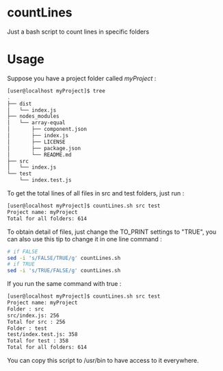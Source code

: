 # countLines
Just a bash script to count lines in specific folders

# Usage

Suppose you have a project folder called _myProject_ : 
```bash
[user@localhost myProject]$ tree
.
├── dist
│   └── index.js
├── nodes_modules
│   └── array-equal
│       ├── component.json
│       ├── index.js
│       ├── LICENSE
│       ├── package.json
│       └── README.md
├── src
│   └── index.js
└── test
    └── index.test.js

```
To get the total lines of all files in src and test folders, just run : 
```bash
[user@localhost myProject]$ countLines.sh src test
Project name: myProject
Total for all folders: 614

```

To obtain detail of files, just change the TO_PRINT settings to "TRUE",
you can also use this tip to change it in one line command : 
```bash
# if FALSE
sed -i 's/FALSE/TRUE/g' countLines.sh
# if TRUE
sed -i 's/TRUE/FALSE/g' countLines.sh

```
If you run the same command with true : 
```bash
[user@localhost myProject]$ countLines.sh src test
Project name: myProject
Folder : src
src/index.js: 256
Total for src : 256
Folder : test
test/index.test.js: 358
Total for test : 358
Total for all folders: 614
```

You can copy this script to /usr/bin to have access to it everywhere.


